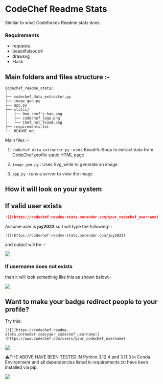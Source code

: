 # CodeChef Readme Stats

Similar to what Codeforces Readme stats does. 

### Requirements
- requests
- beautifulsoup4
- drawsvg
- Flask

## Main folders and files structure :-

```
codechef_readme_stats/
│
├── codechef_data_extractor.py
├── image_gen.py
├── app.py
├── static/
│   ├── One_chef's_hat.png
│   ├── codechef_logo.png
│   └── Chef_not_found.png
├── requirements.txt
└── README.md

```

Main files :-

1. `codechef_data_extractor.py` : uses BeautifulSoup to extract data from CodeChef profile static HTML page

2. `image_gen.py` : Uses Svg_write to generate an image

3. `app.py` : runs a server to view the image

## How it will look on your system 

## If valid user exists

```markdown
![](https://codechef-readme-stats.onrender.com/your_codechef_username)
```

Assume user is **joy2022** so I will type the following :-

```
![](https://codechef-readme-stats.onrender.com/joy2022)
```

and output will be :-

![](https://codechef-readme-stats.onrender.com/joy2022)


### If username does not exists
then it will look something like this as shown below:-

![](https://codechef-readme-stats.onrender.com/jfsdkfdsdkfsfh)


## Want to make your badge redirect people to your profile? 

Try this:

```
[![](https://codechef-readme-stats.onrender.com/your_codechef_username)](https://www.codechef.com/users/your_codechef_username)
```


![](http://localhost:5000/joy2022)


⚠️THE ABOVE HAVE BEEN TESTED IN Python 3.12.4 and 3.11.3 in Conda Environment and all dependencies listed in requirements.txt have been installed via pip.

<img src="https://codechef-readme-stats.onrender.com/joy2022">